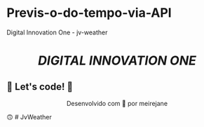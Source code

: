# Previs-o-do-tempo-via-API
Digital Innovation One - jv-weather
<h1><b><i><p align="center">DIGITAL INNOVATION ONE</p></i></b></h1>

## 🚀 Let's code! 🚀
<p align="center">Desenvolvido com 💜 por meirejane</p> 🙃
# JvWeather




